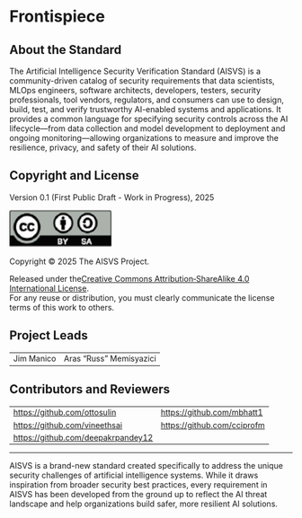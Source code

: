 # Frontispiece

## About the Standard

The Artificial Intelligence Security Verification Standard (AISVS) is a community-driven catalog of security requirements that data scientists, MLOps engineers, software architects, developers, testers, security professionals, tool vendors, regulators, and consumers can use to design, build, test, and verify trustworthy AI-enabled systems and applications. It provides a common language for specifying security controls across the AI lifecycle—from data collection and model development to deployment and ongoing monitoring—allowing organizations to measure and improve the resilience, privacy, and safety of their AI solutions.

## Copyright and License

Version 0.1 (First Public Draft - Work in Progress), 2025  

![license](../images/license.png)

Copyright © 2025 The AISVS Project.  

Released under the[Creative Commons Attribution‑ShareAlike 4.0 International License](https://creativecommons.org/licenses/by-sa/4.0/).  
For any reuse or distribution, you must clearly communicate the license terms of this work to others.

## Project Leads

|            |                         |
| ---------- | ----------------------- |
| Jim Manico | Aras “Russ” Memisyazici |

## Contributors and Reviewers

|                                    |                             |
| ---------------------------------- | --------------------------- |
| https://github.com/ottosulin       | https://github.com/mbhatt1  |
| https://github.com/vineethsai      | https://github.com/cciprofm |
| https://github.com/deepakrpandey12 |                             |

---

AISVS is a brand-new standard created specifically to address the unique security challenges of artificial intelligence systems. While it draws inspiration from broader security best practices, every requirement in AISVS has been developed from the ground up to reflect the AI threat landscape and help organizations build safer, more resilient AI solutions.

